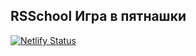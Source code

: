 ## RSSchool Игра в пятнашки
[![Netlify Status](https://api.netlify.com/api/v1/badges/a6418559-5a13-46ff-ae68-b6739904b022/deploy-status)](https://kamikozz-gem-puzzle.netlify.app/)
